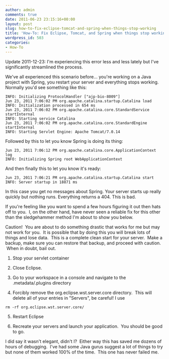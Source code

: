 ```yaml
---
author: admin
comments: true
date: 2011-06-23 23:15:16+00:00
layout: post
slug: how-to-fix-eclipse-tomcat-and-spring-when-things-stop-working
title: 'How-To: Fix Eclipse, Tomcat, and Spring when things stop working'
wordpress_id: 503
categories:
- How-To
---
```


Update 2011-12-23: I'm experiencing this error less and less lately but I've significantly streamlined the process.

We've all experienced this scenario before... you're working on a Java project with Spring, you restart your server and everything stops working. Normally you'd see something like this:

    
    INFO: Initializing ProtocolHandler ["ajp-bio-8009"]
    Jun 23, 2011 7:06:02 PM org.apache.catalina.startup.Catalina load
    INFO: Initialization processed in 654 ms
    Jun 23, 2011 7:06:02 PM org.apache.catalina.core.StandardService startInternal
    INFO: Starting service Catalina
    Jun 23, 2011 7:06:02 PM org.apache.catalina.core.StandardEngine startInternal
    INFO: Starting Servlet Engine: Apache Tomcat/7.0.14


Followed by this to let you know Spring is doing its thing:

    
    Jun 23, 2011 7:06:12 PM org.apache.catalina.core.ApplicationContext log
    INFO: Initializing Spring root WebApplicationContext


And then finally this to let you know it's ready:

    
    Jun 23, 2011 7:06:21 PM org.apache.catalina.startup.Catalina start
    INFO: Server startup in 18871 ms


In this case you get no messages about Spring. Your server starts up really quickly but nothing runs. Everything returns a 404. This is bad.

If you're feeling like you want to spend a few hours figuring it out then hats off to you.  I, on the other hand, have never seen a reliable fix for this other than the sledgehammer method I'm about to show you below.

Caution!  You are about to do something drastic that works for me but may not work for you.  It is possible that by doing this you will break lots of things and lose data.  This is a complete clean start for your server.  Make a backup, make sure you can restore that backup, and proceed with caution.  When in doubt, bail out.



	
  1. Stop your servlet container

	
  2. Close Eclipse.

	
  3. Go to your workspace in a console and navigate to the .metadata/.plugins directory

	
  4. Forcibly remove the org.eclipse.wst.server.core directory.  This will delete all of your entries in "Servers", be careful!  I use

    
    rm -rf org.eclipse.wst.server.core/




	
  5. Restart Eclipse

	
  6. Recreate your servers and launch your application.  You should be good to go.


I did say it wasn't elegant, didn't I?  Either way this has saved me dozens of hours of debugging.  I've had some Java gurus suggest a lot of things to try but none of them worked 100% of the time.  This one has never failed me.
